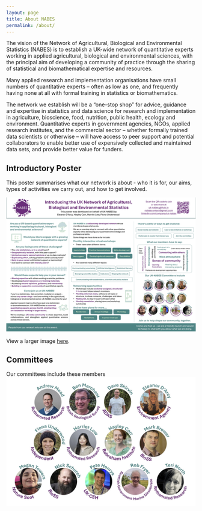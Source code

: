 ```yaml
---
layout: page
title: About NABES
permalink: /about/
---
```


The vision of the Network of Agricultural, Biological and Environmental
Statistics (NABES) is to establish a UK-wide network of quantitative experts
working in applied agricultural, biological and environmental sciences, with
the principal aim of developing a community of practice through the sharing of
statistical and biomathematical expertise and resources.

Many applied research and implementation organisations have small numbers of
quantitative experts – often as low as one, and frequently having none at all
with formal training in statistics or biomathematics.

The network we establish will be a “one-stop shop” for advice, guidance and
expertise in statistics and data science for research and implementation in
agriculture, bioscience, food, nutrition, public health, ecology and
environment.  Quantitative experts in government agencies, NGOs, applied
research institutes, and the commercial sector – whether formally trained data
scientists or otherwise – will have access to peer support and potential
collaborators to enable better use of expensively collected and maintained data
sets, and provide better value for funders.

## Introductory Poster
This poster summarises what our network is about - who it is for, our aims, types of activities we carry out, and how to get involved.  

<img src="/img/Poster_RSS2025_Conference.jpg" alt="poster" width=750px>  

View a larger image [here](https://uk-nabes.github.io/files/Poster_RSS2025_Conference.pdf).    

## Committees 
Our committees include these members  
<img src="/img/CommitteesMembers.jpg" alt="committees members" width=550px>

